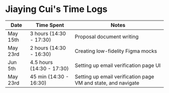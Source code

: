 # Jiaying Cui's Time Logs

| Date | Time Spent | Notes |
|------|------|-------|
| May 15th | 3 hours (14:30 - 17:30) | Proposal document writing              |
| May 23rd | 2 hours (14:30 - 16:30) | Creating low-fidelity Figma mocks      |
| Jun 5th | 4.5 hours (14:30 - 17:30) | Setting up email verification page UI              |
| May 23rd | 45 min (14:30 - 16:30) | Setting up email verification page VM and state, and navigate      |

